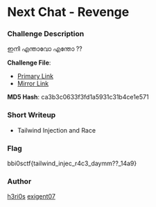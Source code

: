 # Next Chat - Revenge

### Challenge Description

ഇനി എന്താവോ എന്തോ ??

**Challenge File**:
+ [Primary Link](./Handout/src.zip)
+ [Mirror Link](./Handout/src.zip)

**MD5 Hash**: 
ca3b3c0633f3fd1a5931c31b4ce1e571

### Short Writeup
+ Tailwind Injection and Race

### Flag

bbi0sctf{tailwind_injec_r4c3_daymm??_14a9}

### Author

[h3ri0s](https://x.com/h3ri0s)
[exigent07](https://x.com/exigent07)